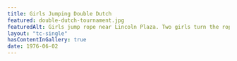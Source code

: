 ```yaml
--- 
title: Girls Jumping Double Dutch
featured: double-dutch-tournament.jpg
featuredAlt: Girls jump rope near Lincoln Plaza. Two girls turn the ropes and the others jump. One girl is mid-air and a fountain behind her sprays upward. The other girl has knees bent, ready to jump.
layout: "tc-single"
hasContentInGallery: true
date: 1976-06-02
--- 
```

